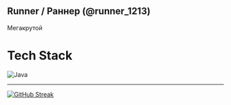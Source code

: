 ## Runner / Раннер (@runner_1213)
<p>Мегакрутой</p>

# Tech Stack
![Java](https://img.shields.io/badge/java-%23ED8B00.svg?style=for-the-badge&logo=openjdk&logoColor=white)

---
[![GitHub Streak](https://github-readme-streak-stats.herokuapp.com?user=runner1213&theme=calm&hide_border=true&locale=ru&date_format=j%20M%5B%20Y%5D)](https://git.io/streak-stats)
